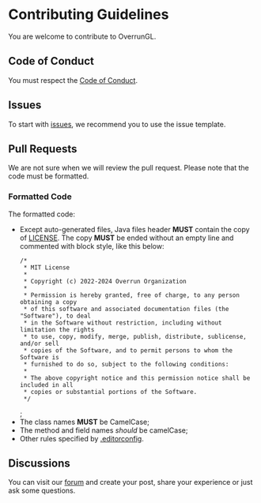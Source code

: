 # Contributing Guidelines

You are welcome to contribute to OverrunGL.

## Code of Conduct

You must respect the [Code of Conduct](CODE_OF_CONDUCT.md).

## Issues

To start with [issues](https://github.com/Over-Run/overrungl/issues), we recommend you to use the issue template.

## Pull Requests

We are not sure when we will review the pull request. Please note that the code must be formatted.

### Formatted Code

The formatted code:

- Except auto-generated files, Java files header **MUST** contain the copy of [LICENSE](LICENSE).
  The copy **MUST** be ended without an empty line and commented with block style, like this below:
  ```text
  /*
   * MIT License
   *
   * Copyright (c) 2022-2024 Overrun Organization
   *
   * Permission is hereby granted, free of charge, to any person obtaining a copy
   * of this software and associated documentation files (the "Software"), to deal
   * in the Software without restriction, including without limitation the rights
   * to use, copy, modify, merge, publish, distribute, sublicense, and/or sell
   * copies of the Software, and to permit persons to whom the Software is
   * furnished to do so, subject to the following conditions:
   *
   * The above copyright notice and this permission notice shall be included in all
   * copies or substantial portions of the Software.
   */
  ```
  ;
- The class names **MUST** be CamelCase;
- The method and field names _should_ be camelCase;
- Other rules specified by [.editorconfig](.editorconfig).

## Discussions

You can visit our [forum](https://github.com/Over-Run/overrungl/discussions) and create your post, share your experience
or just ask some questions.

